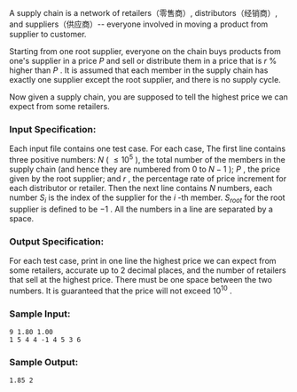 <!-- Title
Highest Price in Supply Chain (25)
-->
A supply chain is a network of retailers（零售商）, distributors（经销商）, and
suppliers（供应商）-- everyone involved in moving a product from supplier to
customer.

Starting from one root supplier, everyone on the chain buys products from
one's supplier in a price $P$ and sell or distribute them in a price that is
$r$ % higher than $P$ . It is assumed that each member in the supply chain has
exactly one supplier except the root supplier, and there is no supply cycle.

Now given a supply chain, you are supposed to tell the highest price we can
expect from some retailers.

### Input Specification:

Each input file contains one test case. For each case, The first line contains
three positive numbers: $N$ ( $\le 10^5$ ), the total number of the members in
the supply chain (and hence they are numbered from 0 to $N-1$ ); $P$ , the
price given by the root supplier; and $r$ , the percentage rate of price
increment for each distributor or retailer. Then the next line contains $N$
numbers, each number $S_i$ is the index of the supplier for the $i$ -th
member. $S_{root}$ for the root supplier is defined to be $-1$ . All the
numbers in a line are separated by a space.

### Output Specification:

For each test case, print in one line the highest price we can expect from
some retailers, accurate up to 2 decimal places, and the number of retailers
that sell at the highest price. There must be one space between the two
numbers. It is guaranteed that the price will not exceed $10^{10}$ .

### Sample Input:

```
9 1.80 1.00
1 5 4 4 -1 4 5 3 6
```

### Sample Output:

```
1.85 2
```
